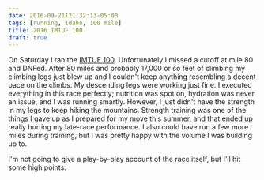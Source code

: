 ```yaml
---
date: 2016-09-21T21:32:13-05:00
tags: [running, idaho, 100 mile]
title: 2016 IMTUF 100
draft: true
---
```

On Saturday I ran the [IMTUF 100](http://imtuf100.com/). Unfortunately I missed a cutoff at mile 80 and DNFed. After 80 miles and probably 17,000 or so feet of climbing my climbing legs just blew up and I couldn't keep anything resembling a decent pace on the climbs. My descending legs were working just fine. I executed everything in this race perfectly; nutrition was spot on, hydration was never an issue, and I was running smartly. However, I just didn't have the strength in my legs to keep hiking the mountains. Strength training was one of the things I gave up as I prepared for my move this summer, and that ended up really hurting my late-race performance. I also could have run a few more miles during training, but I was pretty happy with the volume I was building up to.

I'm not going to give a play-by-play account of the race itself, but I'll hit some high points.
